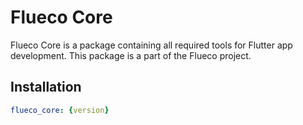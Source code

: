 # Flueco Core

 Flueco Core is a package containing all required tools for Flutter app development. This package is a part of the Flueco project.

## Installation

 ```yaml
flueco_core: {version}
```
